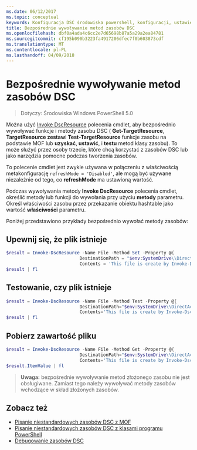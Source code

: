 ```yaml
---
ms.date: 06/12/2017
ms.topic: conceptual
keywords: Konfiguracja DSC środowiska powershell, konfiguracji, ustawienia
title: Bezpośrednie wywoływanie metod zasobów DSC
ms.openlocfilehash: dbf0a4ada4c6cc2e7d65698b87a5a29a2ea84781
ms.sourcegitcommit: cf195b090b3223fa4917206dfec7f0b603873cdf
ms.translationtype: MT
ms.contentlocale: pl-PL
ms.lasthandoff: 04/09/2018
---
```

# <a name="calling-dsc-resource-methods-directly"></a>Bezpośrednie wywoływanie metod zasobów DSC

>Dotyczy: Środowiska Windows PowerShell 5.0

Można użyć [Invoke DscResource](https://technet.microsoft.com/library/mt517869.aspx) polecenia cmdlet, aby bezpośrednio wywoływać funkcje i metody zasobu DSC ( **Get-TargetResource**, **TargetResource zestaw**i  **Test-TargetResource** funkcje zasobu na podstawie MOF lub **uzyskać**, **ustawić**, i **testu** metod klasy zasobu).
To może służyć przez osoby trzecie, które chcą korzystać z zasobów DSC lub jako narzędzia pomocne podczas tworzenia zasobów.

To polecenie cmdlet jest zwykle używana w połączeniu z właściwością metakonfigurację `refreshMode = 'Disabled'`, ale mogą być używane niezależnie od tego, co **refreshMode** ma ustawioną wartość.

Podczas wywoływania metody **Invoke DscResource** polecenia cmdlet, określić metody lub funkcji do wywołania przy użyciu **metody** parametru. Określ właściwości zasobu przez przekazanie obiektu hashtable jako wartość **właściwości** parametru.

Poniżej przedstawiono przykłady bezpośrednio wywołać metody zasobów:

## <a name="ensure-a-file-is-present"></a>Upewnij się, że plik istnieje

```powershell
$result = Invoke-DscResource -Name File -Method Set -Property @{
                            DestinationPath = "$env:SystemDrive\\DirectAccess.txt";
                            Contents = 'This file is create by Invoke-DscResource'} -Verbose
$result | fl
```

## <a name="test-that-a-file-is-present"></a>Testowanie, czy plik istnieje

```powershell
$result = Invoke-DscResource -Name File -Method Test -Property @{
                            DestinationPath="$env:SystemDrive\\DirectAccess.txt";
                            Contents='This file is create by Invoke-DscResource'} -Verbose
$result | fl
```

## <a name="get-the-contents-of-file"></a>Pobierz zawartość pliku

```powershell
$result = Invoke-DscResource -Name File -Method Get -Property @{
                            DestinationPath="$env:SystemDrive\\DirectAccess.txt";
                            Contents='This file is create by Invoke-DscResource'} -Verbose
$result.ItemValue | fl
```

>**Uwaga:** bezpośrednie wywoływanie metod złożonego zasobu nie jest obsługiwane. Zamiast tego należy wywoływać metody zasobów wchodzące w skład złożonych zasobów.

## <a name="see-also"></a>Zobacz też
- [Pisanie niestandardowych zasobów DSC z MOF](authoringResourceMOF.md)
- [Pisanie niestandardowych zasobów DSC z klasami programu PowerShell](authoringResourceClass.md)
- [Debugowanie zasobów DSC](debugResource.md)